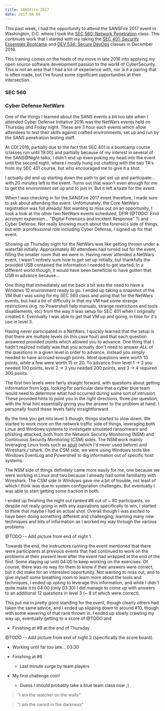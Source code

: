 ```yaml
---
title: SANSFire 2017
date: 2017-08-04
---
```


This past week, I had the opportunity to attend the SANSFire 2017 event in Washington, D.C. where I took the [SEC 560: Network Penetration](https://www.sans.org/course/network-penetration-testing-ethical-hacking) class. This continues work that I started with my taking the [SEC 401: Security Essentials Bootcamp](https://www.sans.org/course/security-essentials-bootcamp-style) and [DEV 534: Secure DevOps](https://www.sans.org/course/secure-dev-ops-a-practical-introduction) classes in December 2016.

This training comes on the heels of my move in late 2016 into applying my open source software development passion to the world of CyberSecurity. This is not an area that I had a lot of experience with, nor is it a pairing that is often made, but I've found some significant opportunities at their intersection.

### SEC 560



### Cyber Defense NetWars

One of the things I learned about the SANS events a bit too late when I attended Cyber Defense Initiative 2016 was the NetWars events held on Thursday and Friday night. These are 3 hour each events which allow attendees to test their skills against crafted environments, set up and run by the SANS penetration testing staff.

At CDI 2016, partially due to the fact that SEC 401 is a bootcamp course (classes run until 19:00) and partially because of my interest in several of the SANS@Night talks, I didn't end up even poking my head into the event until the second night, where I mostly hung out chatting with the two TA's from my SEC 401 course, but who encouraged me to give it a shot.

I actually did end up starting down the path to get set up and participate... with 20 minutes left to the event. Turns out that wasn't even enough for me to get the environment set up and to join in. But it left a taste for the event.

When I was checking in for the SANSFire 2017 event therefore, I made sure to ask about attending the event. Unfortunately, the Core NetWars registration was full already! Not wanting to miss out on an opportunity, I took a look at the other two NetWars events scheduled, DFIR (@TODO: Find acronym expansion... "Digital Forensics and Incident Response" ?) and Cyber Defense. Not really knowing much about the forensics side of things, but with a professional role including Cyber Defense, I signed up for that event.

Showing up Thursday night for the NetWars was like getting thrown under a waterfall initially. Approximately 80 attendees had turned out for the event, filling the smaller room that we were in. Having never attended a NetWars event, I wasn't entirely sure how to get set up initially, but thankfully the provided USB contained the information I needed to get started. In a different world though, it would have been beneficial to have gotten that USB in advance because...

One thing that immediately set me back a bit was the need to have a Windows 10 environment ready to go. I ended up taking a snapshot of the VM that I was using for my SEC 560 class and using that for the NetWars events, but had a bit of difficulty in that my VM had some strange restrictions (e.g. no Powershell help manuals, strange restrictions and tools disablements, etc) from the way it was setup for SEC 401 when I originally created it. Eventually I was able to get that VM up and going, in time for it's use in level 3.

Having never participated in a NetWars, I quickly learned that the setup is that there are multiple levels (in this case four) and that each question answered provided points which allowed you to advance. One thing that I hadn't realized initially was that you actually don't need to answer ALL of the questions in a given level in order to advance, instead you simply needed to have accrued enough points. Most questions were worth 10 points, while a few were worth 15 or 20. To advance from level 1 -> 2 you needed 100 points, level 2 -> 3 you needed 200 points, and 3 -> 4 required 300 points.

The first two levels were fairly straight forward, with questions about getting information from logs, looking for particular data that a cyber blue team would need to determine what had occurred during some sort of intrusion. These provided hints to point you in the right directions, three per question, with the final hint essentially giving you the answer to the problem at hand. I personally found these levels fairly straightforward

By the time you get into level 3 though, things started to slow down. We started to work more on the network traffic side of things, leveraging both Linux and Windows systems to investigate simulated ransomware and phishing attacked, both from the Network Security Monitoring (NSM) and Continuous Security Monitoring (CSM) sides. The NSM work mainly leveraging Linux tools such as [squil](http://bammv.github.io/sguil/index.html) (which I'd never used before) and Wireshark / tshark. On the CSM side, we were using Windows tools like Windows EventLog and Powershell to dig information out of specific host systems.

The NSM side of things definitely came more easily for me, one because we were working in Linux and two because I already had some familiarity with Wireshark. The CSM side in Windows gave me a bit of trouble, not least of which I think was due to system configuration challenges. But eventually I was able to start getting some traction in both.

I ended up finishing the night out ranked #8 out of ~ 80 participants, so despite not really going in with any aspirations specifically to win, I started to think that maybe I had an actual shot. Overall though I was excited to have been doing something different and challenging; learning many new techniques and bits of information as I worked my way through the various problems

@TODO -- Add picture from end of night 1.

Towards the end, the instructors running the event mentioned that there were participants at previous events that had continued to work on the problems at their present level after the event had wrapped at the end of the find. Some staying up until 04:00 to keep working on the exercises. Of course, there was no way for them to know if their answers were correct, but it did make for an interested opportunity. Not wanting to miss out, and to give myself some breathing room to learn more about the tools and techniques, I ended up opting to leverage this information, and while I didn't quite make it to 04:00 (only 03:30) I did manage to come up with answers to an additional 12 questions in level 3 (~ 8 of which were correct).

This put me in pretty good standing for the event, though clearly others had taken the same advice, and I ended up slipping down to around #10, though with some wavering of that rank thrown in. I ended up slowly crawling my way up, eventually getting to a score of @TODO and

- Finishing at #8 at the end of Thursday

@TODO -- Add picture from end of night 2 (specifically the score board).

- Working until far too late... 03:30

- Finishing at #6

    - Last minute surge by team players

- My first challenge coin!

    - Guess I should probably take a blue team class now ;)


> "I am the watcher on the walls"

> "I am the sword in the darkness"

